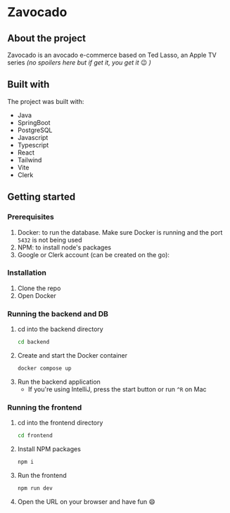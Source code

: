 # Zavocado

## About the project
Zavocado is an avocado e-commerce based on Ted Lasso, an Apple TV series *(no spoilers here but if get it, you get it* 😉 *)* 

## Built with
The project was built with:
- Java
- SpringBoot
- PostgreSQL
- Javascript
- Typescript
- React
- Tailwind
- Vite
- Clerk

## Getting started

### Prerequisites
1. Docker: to run the database. Make sure Docker is running and the port `5432` is not being used
2. NPM: to install node's packages
3. Google or Clerk account (can be created on the go): 

### Installation
1. Clone the repo
2. Open Docker

### Running the backend and DB
1. cd into the backend directory
   ```sh
   cd backend
   ```
3. Create and start the Docker container
   ```sh
   docker compose up
   ```
5. Run the backend application
   - If you're using IntelliJ, press the start button or run `^R` on Mac

### Running the frontend
1. cd into the frontend directory
   ```sh
   cd frontend
   ```
3. Install NPM packages
   ```sh
   npm i
   ```
5. Run the frontend
   ```sh
   npm run dev
   ```
7. Open the URL on your browser and have fun 😄

